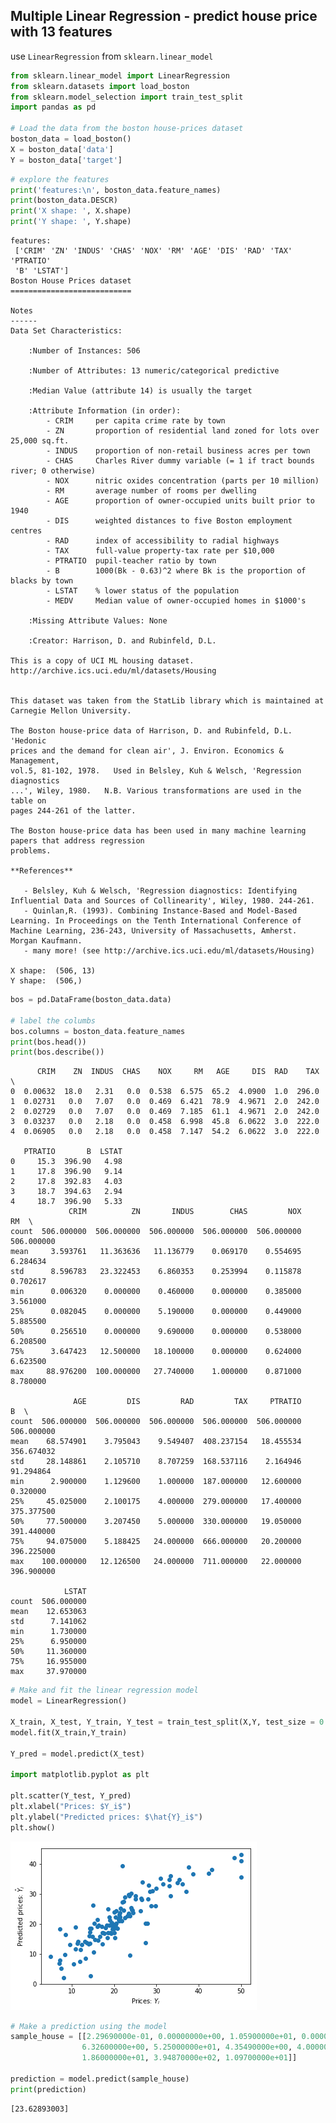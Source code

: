 
## Multiple Linear Regression - predict house price with 13 features

use `LinearRegression` from `sklearn.linear_model`


```python
from sklearn.linear_model import LinearRegression
from sklearn.datasets import load_boston
from sklearn.model_selection import train_test_split
import pandas as pd

# Load the data from the boston house-prices dataset 
boston_data = load_boston()
X = boston_data['data']
Y = boston_data['target']
```


```python
# explore the features
print('features:\n', boston_data.feature_names)
print(boston_data.DESCR)
print('X shape: ', X.shape)
print('Y shape: ', Y.shape)
```

    features:
     ['CRIM' 'ZN' 'INDUS' 'CHAS' 'NOX' 'RM' 'AGE' 'DIS' 'RAD' 'TAX' 'PTRATIO'
     'B' 'LSTAT']
    Boston House Prices dataset
    ===========================
    
    Notes
    ------
    Data Set Characteristics:  
    
        :Number of Instances: 506 
    
        :Number of Attributes: 13 numeric/categorical predictive
        
        :Median Value (attribute 14) is usually the target
    
        :Attribute Information (in order):
            - CRIM     per capita crime rate by town
            - ZN       proportion of residential land zoned for lots over 25,000 sq.ft.
            - INDUS    proportion of non-retail business acres per town
            - CHAS     Charles River dummy variable (= 1 if tract bounds river; 0 otherwise)
            - NOX      nitric oxides concentration (parts per 10 million)
            - RM       average number of rooms per dwelling
            - AGE      proportion of owner-occupied units built prior to 1940
            - DIS      weighted distances to five Boston employment centres
            - RAD      index of accessibility to radial highways
            - TAX      full-value property-tax rate per $10,000
            - PTRATIO  pupil-teacher ratio by town
            - B        1000(Bk - 0.63)^2 where Bk is the proportion of blacks by town
            - LSTAT    % lower status of the population
            - MEDV     Median value of owner-occupied homes in $1000's
    
        :Missing Attribute Values: None
    
        :Creator: Harrison, D. and Rubinfeld, D.L.
    
    This is a copy of UCI ML housing dataset.
    http://archive.ics.uci.edu/ml/datasets/Housing
    
    
    This dataset was taken from the StatLib library which is maintained at Carnegie Mellon University.
    
    The Boston house-price data of Harrison, D. and Rubinfeld, D.L. 'Hedonic
    prices and the demand for clean air', J. Environ. Economics & Management,
    vol.5, 81-102, 1978.   Used in Belsley, Kuh & Welsch, 'Regression diagnostics
    ...', Wiley, 1980.   N.B. Various transformations are used in the table on
    pages 244-261 of the latter.
    
    The Boston house-price data has been used in many machine learning papers that address regression
    problems.   
         
    **References**
    
       - Belsley, Kuh & Welsch, 'Regression diagnostics: Identifying Influential Data and Sources of Collinearity', Wiley, 1980. 244-261.
       - Quinlan,R. (1993). Combining Instance-Based and Model-Based Learning. In Proceedings on the Tenth International Conference of Machine Learning, 236-243, University of Massachusetts, Amherst. Morgan Kaufmann.
       - many more! (see http://archive.ics.uci.edu/ml/datasets/Housing)
    
    X shape:  (506, 13)
    Y shape:  (506,)



```python
bos = pd.DataFrame(boston_data.data)

# label the columbs
bos.columns = boston_data.feature_names
print(bos.head())
print(bos.describe())
```

          CRIM    ZN  INDUS  CHAS    NOX     RM   AGE     DIS  RAD    TAX  \
    0  0.00632  18.0   2.31   0.0  0.538  6.575  65.2  4.0900  1.0  296.0   
    1  0.02731   0.0   7.07   0.0  0.469  6.421  78.9  4.9671  2.0  242.0   
    2  0.02729   0.0   7.07   0.0  0.469  7.185  61.1  4.9671  2.0  242.0   
    3  0.03237   0.0   2.18   0.0  0.458  6.998  45.8  6.0622  3.0  222.0   
    4  0.06905   0.0   2.18   0.0  0.458  7.147  54.2  6.0622  3.0  222.0   
    
       PTRATIO       B  LSTAT  
    0     15.3  396.90   4.98  
    1     17.8  396.90   9.14  
    2     17.8  392.83   4.03  
    3     18.7  394.63   2.94  
    4     18.7  396.90   5.33  
                 CRIM          ZN       INDUS        CHAS         NOX          RM  \
    count  506.000000  506.000000  506.000000  506.000000  506.000000  506.000000   
    mean     3.593761   11.363636   11.136779    0.069170    0.554695    6.284634   
    std      8.596783   23.322453    6.860353    0.253994    0.115878    0.702617   
    min      0.006320    0.000000    0.460000    0.000000    0.385000    3.561000   
    25%      0.082045    0.000000    5.190000    0.000000    0.449000    5.885500   
    50%      0.256510    0.000000    9.690000    0.000000    0.538000    6.208500   
    75%      3.647423   12.500000   18.100000    0.000000    0.624000    6.623500   
    max     88.976200  100.000000   27.740000    1.000000    0.871000    8.780000   
    
                  AGE         DIS         RAD         TAX     PTRATIO           B  \
    count  506.000000  506.000000  506.000000  506.000000  506.000000  506.000000   
    mean    68.574901    3.795043    9.549407  408.237154   18.455534  356.674032   
    std     28.148861    2.105710    8.707259  168.537116    2.164946   91.294864   
    min      2.900000    1.129600    1.000000  187.000000   12.600000    0.320000   
    25%     45.025000    2.100175    4.000000  279.000000   17.400000  375.377500   
    50%     77.500000    3.207450    5.000000  330.000000   19.050000  391.440000   
    75%     94.075000    5.188425   24.000000  666.000000   20.200000  396.225000   
    max    100.000000   12.126500   24.000000  711.000000   22.000000  396.900000   
    
                LSTAT  
    count  506.000000  
    mean    12.653063  
    std      7.141062  
    min      1.730000  
    25%      6.950000  
    50%     11.360000  
    75%     16.955000  
    max     37.970000  



```python
# Make and fit the linear regression model
model = LinearRegression()

X_train, X_test, Y_train, Y_test = train_test_split(X,Y, test_size = 0.25)
model.fit(X_train,Y_train)

Y_pred = model.predict(X_test)

import matplotlib.pyplot as plt

plt.scatter(Y_test, Y_pred)
plt.xlabel("Prices: $Y_i$")
plt.ylabel("Predicted prices: $\hat{Y}_i$")
plt.show()
```


![png](output_4_0.png)



```python
# Make a prediction using the model
sample_house = [[2.29690000e-01, 0.00000000e+00, 1.05900000e+01, 0.00000000e+00, 4.89000000e-01,
                6.32600000e+00, 5.25000000e+01, 4.35490000e+00, 4.00000000e+00, 2.77000000e+02,
                1.86000000e+01, 3.94870000e+02, 1.09700000e+01]]

prediction = model.predict(sample_house)
print(prediction)
```

    [23.62893003]

